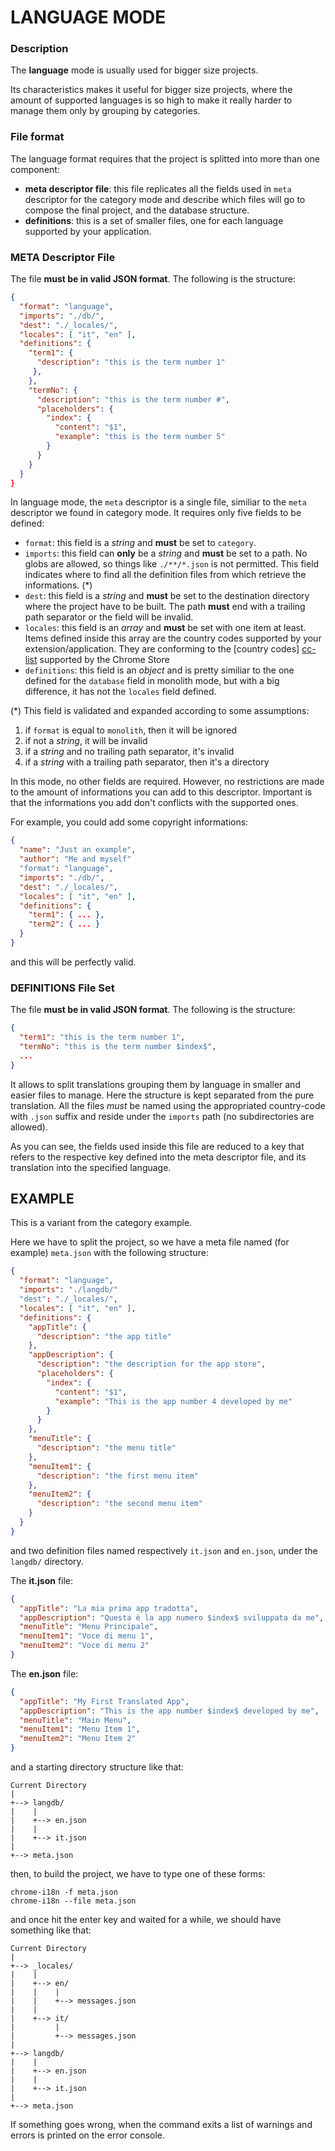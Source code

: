 # LANGUAGE MODE

### Description

The **language** mode is usually used for bigger size projects.

Its characteristics makes it useful for bigger size projects, where the amount
of supported languages is so high to make it really harder to manage them only
by grouping by categories.

### File format

The language format requires that the project is splitted into more than one
component:

- **meta descriptor file**: this file replicates all the fields used in `meta`
  descriptor for the category mode and describe which files will go to compose
  the final project, and the database structure.
- **definitions**: this is a set of smaller files, one for each language supported
  by your application.

### META Descriptor File

The file **must be in valid JSON format**. The following is the structure:

```json
{
  "format": "language",
  "imports": "./db/",
  "dest": "./_locales/",
  "locales": [ "it", "en" ],
  "definitions": {
    "term1": {
      "description": "this is the term number 1"
     },
    },
    "termNo": {
      "description": "this is the term number #",
      "placeholders": {
        "index": {
          "content": "$1",
          "example": "this is the term number 5"
        }
      }
    }
  }
}
```

In language mode, the `meta` descriptor is a single file, similiar to the `meta`
descriptor we found in category mode. It requires only five fields to be defined:

- `format`: this field is a *string* and **must** be set to `category`.
- `imports`: this field can **only** be a *string* and **must** be set to a
  path. No globs are allowed, so things like `./**/*.json` is not permitted.
  This field indicates where to find all the definition files from which retrieve
  the informations. (*)
- `dest`: this field is a *string* and **must** be set to the destination
  directory where the project have to be built. The path **must** end with a
  trailing path separator or the field will be invalid.
- `locales`: this field is an *array* and **must** be set with one item at least.
  Items defined inside this array are the country codes supported by your
  extension/application. They are conforming to the [country codes] [cc-list]
  supported by the Chrome Store
- `definitions`: this field is an *object* and is pretty similiar to the one
  defined for the `database` field in monolith mode, but with a big difference,
  it has not the `locales` field defined.

(*) This field is validated and expanded according to some assumptions:

1. if `format` is equal to `monolith`, then it will be ignored
2. if not a *string*, it will be invalid
3. if a *string* and no trailing path separator, it's invalid
4. if a *string* with a trailing path separator, then it's a directory

In this mode, no other fields are required. However, no restrictions are made to
the amount of informations you can add to this descriptor. Important is that the
informations you add don't conflicts with the supported ones.

For example, you could add some copyright informations:

```json
{
  "name": "Just an example",
  "author": "Me and myself"
  "format": "language",
  "imports": "./db/",
  "dest": "./_locales/",
  "locales": [ "it", "en" ],
  "definitions": {
    "term1": { ... },
    "term2": { ... }
  }
}
```

and this will be perfectly valid.

### DEFINITIONS File Set

The file **must be in valid JSON format**. The following is the structure:

```json
{
  "term1": "this is the term number 1",
  "termNo": "this is the term number $index$",
  ...
}
```

It allows to split translations grouping them by language in smaller and easier
files to manage. Here the structure is kept separated from the pure translation.
All the files *must* be named using the appropriated country-code with `.json`
suffix and reside under the `imports` path (no subdirectories are allowed).

As you can see, the fields used inside this file are reduced to a key that refers
to the respective key defined into the meta descriptor file, and its translation
into the specified language.

## EXAMPLE

This is a variant from the category example.

Here we have to split the project, so we have a meta file named (for
example) `meta.json` with the following structure:

```json
{
  "format": "language",
  "imports": "./langdb/"
  "dest": "./_locales/",
  "locales": [ "it", "en" ],
  "definitions": {
    "appTitle": {
      "description": "the app title"
    },
    "appDescription": {
      "description": "the description for the app store",
      "placeholders": {
        "index": {
          "content": "$1",
          "example": "This is the app number 4 developed by me"
        }
      }
    },
    "menuTitle": {
      "description": "the menu title"
    },
    "menuItem1": {
      "description": "the first menu item"
    },
    "menuItem2": {
      "description": "the second menu item"
    }
  }
}
```

and two definition files named respectively `it.json` and
`en.json`, under the `langdb/` directory.

The **it.json** file:

```json
{
  "appTitle": "La mia prima app tradotta",
  "appDescription": "Questa è la app numero $index$ sviluppata da me",
  "menuTitle": "Menu Principale",
  "menuItem1": "Voce di menu 1",
  "menuItem2": "Voce di menu 2"
}
```

The **en.json** file:

```json
{
  "appTitle": "My First Translated App",
  "appDescription": "This is the app number $index$ developed by me",
  "menuTitle": "Main Menu",
  "menuItem1": "Menu Item 1",
  "menuItem2": "Menu Item 2"
}
```

and a starting directory structure like that:

```
Current Directory
|
+--> langdb/
|    |
|    +--> en.json
|    |
|    +--> it.json
|
+--> meta.json
```

then, to build the project, we have to type one of these forms:

```shell
chrome-i18n -f meta.json
chrome-i18n --file meta.json
```

and once hit the enter key and waited for a while, we should have something like
that:

```
Current Directory
|
+--> _locales/
|    |
|    +--> en/
|    |    |
|    |    +--> messages.json
|    |
|    +--> it/
|         |
|         +--> messages.json
|
+--> langdb/
|    |
|    +--> en.json
|    |
|    +--> it.json
|
+--> meta.json
```

If something goes wrong, when the command exits a list of warnings and errors is
printed on the error console.

[cc-list]:  https://developers.google.com/chrome/web-store/docs/i18n?hl=it#localeTable
